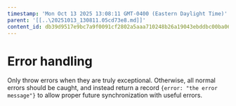 ```yaml
---
timestamp: 'Mon Oct 13 2025 13:08:11 GMT-0400 (Eastern Daylight Time)'
parent: '[[..\20251013_130811.05cd73e8.md]]'
content_id: db39d9517e9bc7a9f0091cf2802a5aaa710248b26a19043ebddbc00ba067bc70
---
```


# Error handling

Only throw errors when they are truly exceptional. Otherwise, all normal errors should be caught, and instead return a record `{error: "the error message"}` to allow proper future synchronization with useful errors.
